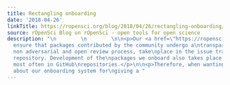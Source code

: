 ```yaml
---
title: Rectangling onboarding
date: '2018-04-26'
linkTitle: https://ropensci.org/blog/2018/04/26/rectangling-onboarding/
source: rOpenSci Blog on rOpenSci - open tools for open science
description: "\n        \n        \n\n<p>Our <a href=\"https://ropensci.org/blog/2017/09/11/software-review-update/\">onboarding\nreviews</a>,\nthat
  ensure that packages contributed by the community undergo a\ntransparent, constructive,
  non adversarial and open review process, take\nplace in the issue tracker of a GitHub
  repository. Development of the\npackages we onboard also takes place in the open,
  most often in GitHub\nrepositories.</p>\n\n<p>Therefore, when wanting to get data
  about our onboarding system for\ngiving a "
---
```

